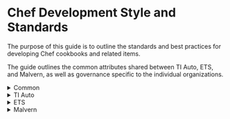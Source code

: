 # Chef Development Style and Standards
The purpose of this guide is to outline the standards and best practices for developing Chef cookbooks and related items.

The guide outlines the common attributes shared between TI Auto, ETS, and Malvern, as well as governance specific to the individual organizations.

<details><summary>Common</summary>

### Style Guide

#### Naming Convention
:warning: All names should contain underscores instead of hyphens.

##### Cookbook
- The cookbook name should be clear and describe the unit of configuration the cookbook is managing.

##### Recipes
- The recipe name should describe the purpose of the recipe.

##### Attribute
- The attribute name should be lowercase.
- Attributes within a cookbook must have the cookbook name first and the attribute name second. This will avoid potential override conflicts with attributes in other cookbooks or environment files.

##### Role
- The role name should be descriptive and named according to the value set within the role.

#### Documentation

##### README.md
- All cookbooks should contain a README.md file with the following sections.
    - Recipes to consume
    - Requirements
        - Required platform
        - Chef version
        - Required cookbooks
    - Resources
        - Custom resource actions
        - Parameters
        - Usage
    - Default attributes
    - Usage
    - Testing instructions
    - Issue tracking
        - Link to JIRA queue used to log issues related to the cookbook
    - uCern
        - Link to related uCern group and wiki page
    - Contributing
        - Steps necessary to contribute to the cookbook

##### Headers
- All Chef managed files and templates should have a header indicating that the file is managed by Chef with a link to the owning cookbook's source control repository.

##### Artifacts
- All cookbooks must be uploaded to Cerner Chef Supermarket and Chef environments and Spork.
- All Supermarket and Chef uploads must occur from Electric Commander.

#### Formatting
- Use two spaces for indentation.
- Limit lines to 120 characters.
- Use snake case for naming variables, methods, files, and directories.
- Use camel case for naming classes and modules.
- Code comments should be succinct. Remove irrelevant comments from code.

### Behavior

#### Idempotency
- All recipes, cookbooks, and custom resources should be safe to run multiple times in sequence with identical results and should only act when necessary.

#### Attribute Handling

##### Validation
- Validate attributes prior to use.
    - Raise an exception if the required attribute is in an invalid format.
    - Raise an exception or log a warning and return (depending on the criticality) if the required attribute is missing.

##### Default Attributes
- Default attributes should be used unless a higher level is required.
    - It is necessary to allow consumers to override attributes in roles, environment, or wrapper cookbooks.

#### Configuration

##### System Configuration
 - When altering system configuration, use the conf.d custom configuration methodology.
 - http://blog.siphos.be/2013/05/the-linux-d-approach/

##### Local Mode
- When executing the Chef client in local mode, a separate configuration file must be created instead of using the standard client.rb in the Chef configuration directory.

##### Configuration Repositories
| Organization | Repo location |
| ------------ | ------------- |
|ETS | https://github.cerner.com/ets/ets_chef-repo |
|CWXTI Auto | https://github.cerner.com/CWXAutomation |
|Malvern | https://github.cerner.com/cernerhs-cwx-ti |

### Process

#### Static Code Analysis/Linting
Use cookstyle via rubocop to validate cookbooks are following established Chef/Ruby coding style guidelines.

#### Testing

##### Unit
- Leverage ChefSpec for unit testing when possible
- Libraries should be unit tested.

##### Integration
- Test local through frameworks such as Test Kitchen.
- Inspec tests are preferred, but serverspec is also acceptable.
- Dependency on external services should be avoided. Leverage fixture cookbooks as needed.

##### Pull Request
- Unit testing execution and integration testing via openstack is recommended.

#### Source Control
- All code and configuration must be committed to a source control repository.
- Source controlled configuration will be uploaded to Chef via a CI/CD tool such as Jenkins or Spork.

#### Code Review

##### Dev or non-master branch
- Two +1 with at least one architect reviewing.
- Test evidence can be provided by the developer.

##### Prod or master branch
- Two +1 with at least one architect reviewing.
- Test evidence is required and must be executed by a non-contributor to the code changes.

#### Releasing
- Use semantic versioning for applying version numbers.
    - http://semver.org/

</details>

<details><summary>TI Auto</summary>

### Style Guide

#### Naming Convention

##### Cookbook
- Cookbooks should be named according to the following table.

| Cookbook Type | Naming Standard | Example Name |
| ------------- | --------------- | ------------ |
|CernerWorks Tech Stack Role Cookbook | cwx_<tech_stack>_role | cwx_linux_role |
|CernerWorks Tech Improvement Automation Developed Cookbook | cwxtiauto_<cookbook_name> | cwxtiauto_logdir |
|Client Ops Developed Cookbook | clientops_<cookbook_name> | clientops_zabbix |

##### Roles
- All roles should be created in the cwx_chef_config GitHub repository (https://github.cerner.com/CWxAutomation/cwx_chef_config) within the roles directory.

:white_check_mark: **Example:** roles/example_region.rb
```
name "example_region"

description "Example Region Nodes"

default_attributes(
  cwx: {
    region: 'example'
  }
}
```

##### Conf.d
```
zzz-cerner-<subsys name>.<ext>
```
:warning:Some services on Red Hat Enterprise Linux do not support the conf.d convention.

#### Documentation

##### README.md
:white_check_mark: **Example README.md**

https://github.cerner.com/CWxAutomation/cwxtiauto_java_patching/blob/master/README.md

:white_check_mark: **Example README.md with Custom Resources**

https://github.cerner.com/CWxAutomation/cwxtiauto_lvm/blob/dev/README.md

##### Headers
:white_check_mark: **Example**
```
# This file is managed by the cwxtiauto_example Chef cookbook and manual changes will be erased on the next chef-client run
# More information on this cookbook can be found at https://github.cerner.com/CWxAutomation/cwxtiauto_example
```

### Behavior

#### Attribute Handling

##### Standard Attributes
- Standard attributes are defined by roles in the Chef environment and assigned to nodes. More information on currently developed standard attributes can be found at the cwx_chef_config repository (https://github.cerner.com/CWxAutomation/cwx_chef_config).
    - **node['cwx']['tech_stack']**
        - Used when flexing based on the technology stack of the given node.
        - Set via a role cookbook.
        - Valid values:

        | Valid Value | Details |
        | ----------- | ------- |
        |724midtier | 724 DTV (Level 2) midtier node|
        |724roapp | 724 Read Only (Level 1) Millennium application node|
        |724rodb | 724 Read Only (Level 1) Millennium database node|
        |camm | CAMM node|
        |gluster | gluster node|
        |ibus | iBus node|
        |millapp | Millennium application node|
        |millcombo | Millennium application/database node (full stack)|
        |milldb | Millennium database node|
        |nfs | NFS node|
        |p2 | P2Sentinel node|
        |was | WAS on Linux node|

    - **node['cwx']['region']**
        - Used when flexing based on the region of a given node.
        - Set via role cookbook.
        - Valid values:

        | Valid Value | Details |
        | ----------- | ------- |
        |clientops_australia | CernerWorks Client Ops Australia Region|
        |clientops_canada | CernerWorks Client Ops Canada Region|
        |clientops_central | CernerWorks Client Ops Central US Region|
        |clientops_federal | CernerWorks Client Ops Federal Region|
        |clientops_france | CernerWorks Client Ops France Region|
        |clientops_global | CernerWorks Client Ops Global Region (Generic)|
        |clientops_midwest | CernerWorks Client Ops Midwest US Region|
        |clientops_northatlantic | CernerWorks Client Ops Northatlantic US Region|
        |clientops_southeast | CernerWorks Client Ops Southeast US Region|
        |clientops_uk | CernerWorks Client Ops UK Region|
        |clientops_west | CernerWorks Client Ops West US Region|
        |ehosting | CernerWorks eHosting Region|
        |internal | CernerWorks Internal Region|

    - **node['server']['data_center']**
        - Used when flexing based on the data center of a given node.
        - Set via role cookbook.
        - Valid values:

        | Valid Value | Details |
        | ----------- | ------- |
        |AUS_IR | Australia IR Data Center|
        |AUS_LDR | Australia LDR Data Center|
        |CD_Q9 | Canada Q9 Data Center|
        |CD_SUNGARD | Canada Sungard Data Center|
        |FRA_PA4 | France PA4 Data Center|
        |INJAZAT | Injazat (UAE) Data Center|
        |KC1 | KC1 Data Center|
        |KC2 | KC2 Data Center|
        |KC3 | KC3 Data Center|
        |KC4 | KC4 Data Center|
        |KC5 | KC5 Data Center|
        |KC6 | KC6 Data Center|
        |KC7 | KC7 Data Center|
        |LS1 | LS1 Data Center|
        |LS2 | LS2 Data Center|
        |LS3 | LS3 Data Center|
        |LS4 | LS4 Data Center|
        |LS5 | LS5 Data Center|
        |LS6 | LS6 Data Center|
        |LS7 | LS7 Data Center|
        |UK_CL3 | UK CL3 Data Center|
        |UK_LD5 | UK LD5 Data Center|

    - **node['server']['onsite']**
        - Used when flexing based on whether a node is located at a client site.
        - Set via role cookbook.
        - Valid values:

        | Valid Value | Details |
        | ----------- | ------- |
        |true | Node is located at a client site|
        |nil | Node is not located at a client site|

##### Feature Attributes
- If a cookbook will perform an action that is client-impacting or would normally require a scheduled event with the client, use a feature attribute to prevent that action from running without explicit specification.

#### Logging
Standard logging configurations for all executions of 'chef-client' are managed by the cwx_linux_role cookbook (https://github.cerner.com/CWxAutomation/cwx_linux_role).

:warning: Modifying the logging configuration manually may results in incomplete logging and failure to properly execute 'chef-client' on the server.

##### Location
Current log for 'chef-client' executions is **/var/log/chef/chef-client.log** on servers within the **cernerworks_rho** Chef organization.
```
view /var/log/chef/chef-client.log
```

##### Configuration
Chef reads logging configurations from the **client.rb** file located in the **/etc/chef** directory.

**Items**

The following configuration items are found within the **client.rb** file.

|Item|
|----|
|chef_server_url|
|validation_client_name|
|log_location|
|log_level|
|node_name|
|trusted_certs_dir|

For detailed information on the configuration items, please see the official Chef [documentation](https://docs.chef.io/config_rb_client.html).

**Example**

The following **client.rb** is a correct example of what to expect on a server managed by Chef.
```
chef_server_url "https://cwxtiauto01.cernerasp.com/organizations/cernerworks"
validation_client_name "chef-validator"
log_location "/var/log/chef/chef-client.log"
log_level :info
node_name "cwimmo72402.cernerasp.com"
trusted_certs_dir "/etc/chef/trusted_certs"
```

##### Rotation
Logs are rotated every week using [logrotate](https://linux.die.net/man/8/logrotate) and kept for four weeks as compressed files.

**Location**

The logrotate configuration file for Chef logs is found within the **/etc/logrotate.d/chef** file.

```
view /etc/logrotate.d/chef
```

**Configuration**

The following configuration items are currently utilized in the logrotate configuration.

| Item | Description |
| ---- | ----------- |
|weekly | Logs are rotated weekly. |
|rotate 4 | Logs are kept four weeks. |
|compress | Logs are compressed when located. |

**Example**

An example of a correct logrotate configuration file for Chef is as follows.

```
/var/log/chef/chef-client.log {
        weekly
        rotate 4
        compress
}
```
:heavy_exclamation_mark: Manual modifications to any of the logging files managed by Chef will be overwritten when 'chef-client' is ran.

</details>

<details><summary>ETS</summary>

</details>

<details><summary>Malvern</summary>

</details>